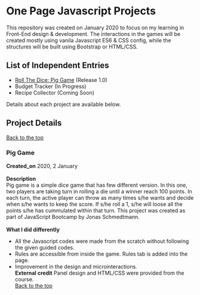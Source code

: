 # One Page Javascript Projects

This repository was created on January 2020 to focus on my learning in Front-End design & development. The interactions in the games will be created mostly using vanila Javascript ES6 & CSS config, while the structures will be built using Bootstrap or HTML/CSS.

## List of Independent Entries
- [Roll The Dice: Pig Game](###Pig-Game)
(Release 1.0)
- Budget Tracker (In Progress)
- Recipe Collector (Coming Soon)

Details about each project are available below.

## Project Details
[Back to the top](#One-Page-Javascript-Projects)
<br>
### Pig Game
**Created_on** 2020, 2 January<br><br>
**Description**<br>
Pig game is a simple dice game that has few different version. In this one, two players are taking turn in rolling a die until a winner reach 100 points. In each turn, the active player can throw as many times s/he wants and decide when s/he wants to keep the score. If s/he roll a 1, s/he will loose all the points s/he has cummulated within that turn.
This project was created as part of JavaScript Bootcamp by Jonas Schmedtmann.<br><br>
**What I did differently**<br>
- All the Javascript codes were made from the scratch without following the given guided codes.
- Rules are accessible from inside the game. Rules tab is added into the page.
- Improvement in the design and microinteractions.<br>
**External credit** Panel design and HTML/CSS were provided from the course.<br>
[Back to the top](#One-Page-Javascript-Projects)
